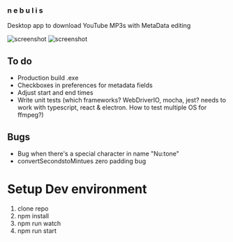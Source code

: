 ### n e b u l i s

Desktop app to download YouTube MP3s with MetaData editing

![screenshot](screenshot/image1.jpg)
![screenshot](screenshot/image2.jpg)

## To do

- Production build .exe
- Checkboxes in preferences for metadata fields
- Adjust start and end times
- Write unit tests (which frameworks? WebDriverIO, mocha, jest? needs to work with typescript, react & electron. How to test multiple OS for ffmpeg?)

## Bugs

- Bug when there's a special character in name "Nu:tone"
- convertSecondstoMintues zero padding bug

# Setup Dev environment

1. clone repo
2. npm install
3. npm run watch
4. npm run start
